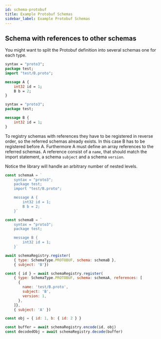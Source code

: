 ```yaml
---
id: schema-protobuf
title: Example Protobuf Schemas
sidebar_label: Example Protobuf Schemas
---
```


## Schema with references to other schemas

You might want to split the Protobuf definition into several schemas one for each type.

```protobuf
syntax = "proto3";
package test;
import "test/B.proto";

message A {
	int32 id = 1;
	B b = 2;
}
```

```protobuf
syntax = "proto3";
package test;

message B {
	int32 id = 1;
}
```

To registry schemas with references they have to be registered in reverse order, so the referred schemas already exists. In this case B has to be registered before A. Furthermore A must define an array references to the referred schemas. A reference consist of a `name`, that should match the import statement, a schema `subject` and a schema `version`.

Notice the library will handle an arbitrary number of nested levels.

```js
const schemaA = `
	syntax = "proto3";
	package test;
	import "test/B.proto";

	message A {
		int32 id = 1;
		B b = 2;
	}`

const schemaB = `
	syntax = "proto3";
	package test;

	message B {
		int32 id = 1;
	}`

await schemaRegistry.register(
	{ type: SchemaType.PROTOBUF, schema: schemaB },
	{ subject: 'B'})

const { id } = await schemaRegistry.register(
	{ type: SchemaType.PROTOBUF, schema: schemaA, references: [
      {
        name: 'test/B.proto',
        subject: 'B',
        version: 1,
      },
    ]},
	{ subject: 'A' })

const obj = { id: 1, b: { id: 2 } }

const buffer = await schemaRegistry.encode(id, obj)
const decodedObj = await schemaRegistry.decode(buffer)
```
